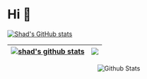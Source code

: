 # Hi 👋
[![Shad's GitHub stats ](https://github-readme-stats.vercel.app/api?username=shad-ct)](https://github.com/anuraghazra/github-readme-stats)


| <a href="https://github.com/shad-ct/github-readme-stats"><img align="center" src="https://github-readme-stats.vercel.app/api?username=shad-ct&show_icons=true&include_all_commits=true&theme=buefy&hide_border=true" alt="shad's github stats" /></a> | <a href="https://github.com/shad-ct/github-readme-stats"><img align="center" src="https://github-readme-stats.vercel.app/api/top-langs/?username=shad-ct&layout=compact&theme=buefy&hide_border=true" /></a> |
| ------------- | ------------- |
<p align="center">
        <img src="https://raw.githubusercontent.com/mayhemantt/mayhemantt/Update/svg/Bottom.svg" alt="Github Stats" />
</p>
